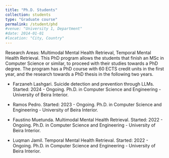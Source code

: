 ```yaml
---
title: "Ph.D. Students"
collection: students
type: "Graduate course"
permalink: /student/phd
#venue: "University 1, Department"
#date: 2014-01-01
#location: "City, Country"
---
```


Research Areas: Multimodal Mental Health Retrieval, Temporal Mental Health Retrieval.
This PhD program allows the students that finish an MSc in Computer Science or similar, to proceed with their studies towards a PhD degree. The program has a PhD course with 60 ECTS credit units in the first year, and the research towards a PhD thesis in the following two years.

* Farzaneh Lashgari. Suicide detection and prevention through LLMs. Started: 2024 - Ongoing. Ph.D. in Computer Science and Engineering - University of Beira Interior.

* Ramos Pedro. Started: 2023 - Ongoing. Ph.D. in Computer Science and Engineering - University of Beira Interior.

* Faustino Muetunda. Multimodal Mental Health Retrieval. Started: 2022 - Ongoing. Ph.D. in Computer Science and Engineering - University of Beira Interior.

* Luqman Jamil. Temporal Mental Health Retrieval. Started: 2022 - Ongoing. Ph.D. in Computer Science and Engineering - University of Beira Interior.